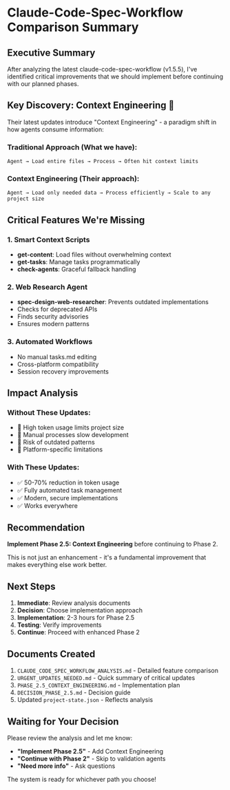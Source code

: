 # Claude-Code-Spec-Workflow Comparison Summary

## Executive Summary

After analyzing the latest claude-code-spec-workflow (v1.5.5), I've identified critical improvements that we should implement before continuing with our planned phases.

## Key Discovery: Context Engineering 🎯

Their latest updates introduce "Context Engineering" - a paradigm shift in how agents consume information:

### Traditional Approach (What we have):
```
Agent → Load entire files → Process → Often hit context limits
```

### Context Engineering (Their approach):
```
Agent → Load only needed data → Process efficiently → Scale to any project size
```

## Critical Features We're Missing

### 1. Smart Context Scripts
- **get-content**: Load files without overwhelming context
- **get-tasks**: Manage tasks programmatically
- **check-agents**: Graceful fallback handling

### 2. Web Research Agent
- **spec-design-web-researcher**: Prevents outdated implementations
- Checks for deprecated APIs
- Finds security advisories
- Ensures modern patterns

### 3. Automated Workflows
- No manual tasks.md editing
- Cross-platform compatibility
- Session recovery improvements

## Impact Analysis

### Without These Updates:
- 🔴 High token usage limits project size
- 🔴 Manual processes slow development
- 🔴 Risk of outdated patterns
- 🔴 Platform-specific limitations

### With These Updates:
- ✅ 50-70% reduction in token usage
- ✅ Fully automated task management
- ✅ Modern, secure implementations
- ✅ Works everywhere

## Recommendation

**Implement Phase 2.5: Context Engineering** before continuing to Phase 2.

This is not just an enhancement - it's a fundamental improvement that makes everything else work better.

## Next Steps

1. **Immediate**: Review analysis documents
2. **Decision**: Choose implementation approach
3. **Implementation**: 2-3 hours for Phase 2.5
4. **Testing**: Verify improvements
5. **Continue**: Proceed with enhanced Phase 2

## Documents Created

1. `CLAUDE_CODE_SPEC_WORKFLOW_ANALYSIS.md` - Detailed feature comparison
2. `URGENT_UPDATES_NEEDED.md` - Quick summary of critical updates
3. `PHASE_2.5_CONTEXT_ENGINEERING.md` - Implementation plan
4. `DECISION_PHASE_2.5.md` - Decision guide
5. Updated `project-state.json` - Reflects analysis

## Waiting for Your Decision

Please review the analysis and let me know:
- **"Implement Phase 2.5"** - Add Context Engineering
- **"Continue with Phase 2"** - Skip to validation agents
- **"Need more info"** - Ask questions

The system is ready for whichever path you choose!
